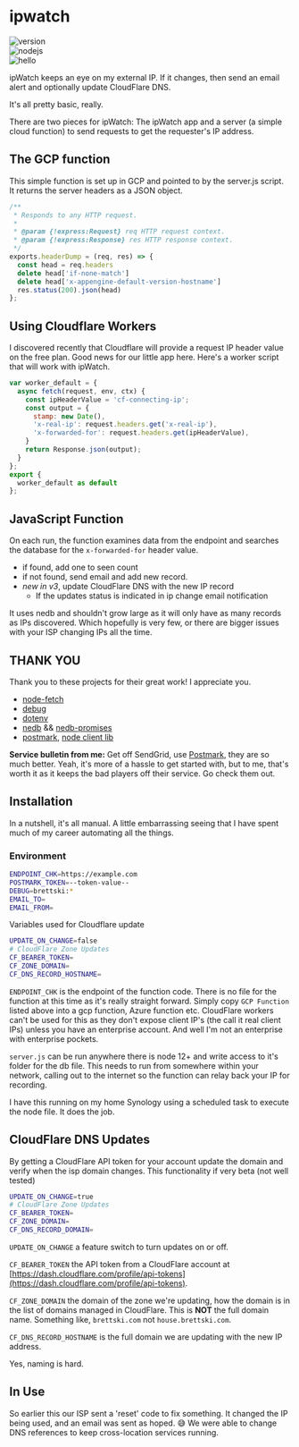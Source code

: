 # ipwatch

![version](https://img.shields.io/badge/version-3.1.0-blue)  
![nodejs](https://img.shields.io/badge/nodejs->=12-darkgreen)  
![hello](https://img.shields.io/badge/hi-👋-lightgray)  

ipWatch keeps an eye on my external IP. If it changes, then send an email alert and optionally update CloudFlare DNS.

It's all pretty basic, really.

There are two pieces for ipWatch: The ipWatch app and a server (a simple cloud function) to send requests to get the requester's IP address.

## The GCP function

This simple function is set up in GCP and pointed to by the server.js script. It returns the server headers as a JSON object.

```JavaScript
/**
 * Responds to any HTTP request.
 *
 * @param {!express:Request} req HTTP request context.
 * @param {!express:Response} res HTTP response context.
 */
exports.headerDump = (req, res) => {
  const head = req.headers
  delete head['if-none-match']
  delete head['x-appengine-default-version-hostname']
  res.status(200).json(head)
};
```

## Using Cloudflare Workers

I discovered recently that Cloudflare will provide a request IP header value on the free plan. Good news for our little app here. Here's a worker script that will work with ipWatch.

```js
var worker_default = {
  async fetch(request, env, ctx) {
    const ipHeaderValue = 'cf-connecting-ip';
    const output = {
      stamp: new Date(),
      'x-real-ip': request.headers.get('x-real-ip'),
      'x-forwarded-for': request.headers.get(ipHeaderValue),
    }
    return Response.json(output);
  }
};
export {
  worker_default as default
};
```

## JavaScript Function

On each run, the function examines data from the endpoint and searches the database for the `x-forwarded-for` header value.

- if found, add one to seen count
- if not found, send email and add new record.
- _new in v3_, update CloudFlare DNS with the new IP record
  - If the updates status is indicated in ip change email notification

It uses nedb and shouldn't grow large as it will only have as many records as IPs discovered. Which hopefully is very few, or there are bigger issues with your ISP changing IPs all the time.

## THANK YOU

Thank you to these projects for their great work! I appreciate you.

- [node-fetch](https://www.npmjs.com/package/node-fetch)
- [debug](https://www.npmjs.com/package/debug)
- [dotenv](https://www.npmjs.com/package/dotenv)
- [nedb](https://www.npmjs.com/package/nedb) && [nedb-promises](https://www.npmjs.com/package/nedb-promises)
- [postmark](https://postmarkapp.com), [node client lib](https://www.npmjs.com/package/postmark)

**Service bulletin from me:** Get off SendGrid, use [Postmark](https://postmarkapp.com), they are so much better. Yeah, it's more of a hassle to get started with, but to me, that's worth it as it keeps the bad players off their service. Go check them out.

## Installation

In a nutshell, it's all manual. A little embarrassing seeing that I have spent much of my career automating all the things.

### Environment

```sh
ENDPOINT_CHK=https://example.com
POSTMARK_TOKEN=--token-value--
DEBUG=brettski:*
EMAIL_TO=
EMAIL_FROM=
```

Variables used for Cloudflare update

```sh
UPDATE_ON_CHANGE=false 
# CloudFlare Zone Updates
CF_BEARER_TOKEN=
CF_ZONE_DOMAIN=
CF_DNS_RECORD_HOSTNAME=
```

`ENDPOINT_CHK` is the endpoint of the function code. There is no file for the function at this time as it's really straight forward. Simply copy `GCP Function` listed above into a gcp function, Azure function etc. CloudFlare workers can't be used for this as they don't expose client IP's (the call it real client IPs) unless you have an enterprise account. And well I'm not an enterprise with enterprise pockets.

`server.js` can be run anywhere there is node 12+ and write access to it's folder for the db file. This needs to run from somewhere within your network, calling out to the internet so the function can relay back your IP for recording.

I have this running on my home Synology using a scheduled task to execute the node file. It does the job.

## CloudFlare DNS Updates

By getting a CloudFlare API token for your account update the domain and verify when the isp domain changes. This functionality if very beta (not well tested)

```sh
UPDATE_ON_CHANGE=true 
# CloudFlare Zone Updates
CF_BEARER_TOKEN=
CF_ZONE_DOMAIN=
CF_DNS_RECORD_DOMAIN=
```

`UPDATE_ON_CHANGE` a feature switch to turn updates on or off.

`CF_BEARER_TOKEN` the API token from a CloudFlare account at [https://dash.cloudflare.com/profile/api-tokens](https://dash.cloudflare.com/profile/api-tokens).

`CF_ZONE_DOMAIN` the domain of the zone we're updating, how the domain is in the list of domains managed in CloudFlare. This is **NOT** the full domain name. Something like, `brettski.com` not `house.brettski.com`.

`CF_DNS_RECORD_HOSTNAME` is the full domain we are updating with the new IP address.

Yes, naming is hard.

## In Use

So earlier this our ISP sent a 'reset' code to fix something. It changed the IP being used, and an email was sent as hoped. 😅 We were able to change DNS references to keep cross-location services running.
